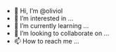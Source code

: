 - 👋 Hi, I’m @oliviol
- 👀 I’m interested in ...
- 🌱 I’m currently learning ...
- 💞️ I’m looking to collaborate on ...
- 📫 How to reach me ...

<!---
oliviol/oliviol is a ✨ special ✨ repository because its `README.md` (this file) appears on your GitHub profile.
You can click the Preview link to take a look at your changes.
--->
